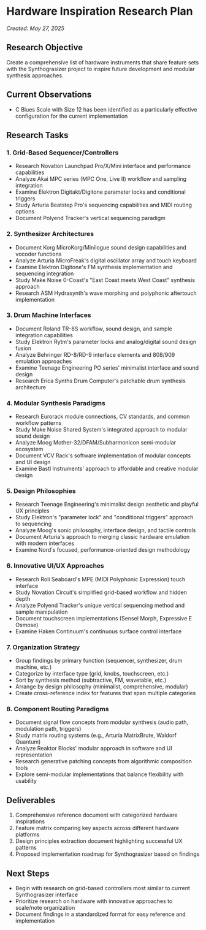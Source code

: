 # Hardware Inspiration Research Plan
*Created: May 27, 2025*

## Research Objective
Create a comprehensive list of hardware instruments that share feature sets with the Synthograsizer project to inspire future development and modular synthesis approaches.

## Current Observations
- C Blues Scale with Size 12 has been identified as a particularly effective configuration for the current implementation

## Research Tasks

### 1. Grid-Based Sequencer/Controllers
- Research Novation Launchpad Pro/X/Mini interface and performance capabilities
- Analyze Akai MPC series (MPC One, Live II) workflow and sampling integration
- Examine Elektron Digitakt/Digitone parameter locks and conditional triggers
- Study Arturia Beatstep Pro's sequencing capabilities and MIDI routing options
- Document Polyend Tracker's vertical sequencing paradigm

### 2. Synthesizer Architectures
- Document Korg MicroKorg/Minilogue sound design capabilities and vocoder functions
- Analyze Arturia MicroFreak's digital oscillator array and touch keyboard
- Examine Elektron Digitone's FM synthesis implementation and sequencing integration
- Study Make Noise 0-Coast's "East Coast meets West Coast" synthesis approach
- Research ASM Hydrasynth's wave morphing and polyphonic aftertouch implementation

### 3. Drum Machine Interfaces
- Document Roland TR-8S workflow, sound design, and sample integration capabilities
- Study Elektron Rytm's parameter locks and analog/digital sound design fusion
- Analyze Behringer RD-8/RD-9 interface elements and 808/909 emulation approaches
- Examine Teenage Engineering PO series' minimalist interface and sound design
- Research Erica Synths Drum Computer's patchable drum synthesis architecture

### 4. Modular Synthesis Paradigms
- Research Eurorack module connections, CV standards, and common workflow patterns
- Study Make Noise Shared System's integrated approach to modular sound design
- Analyze Moog Mother-32/DFAM/Subharmonicon semi-modular ecosystem
- Document VCV Rack's software implementation of modular concepts and UI design
- Examine Bastl Instruments' approach to affordable and creative modular design

### 5. Design Philosophies
- Research Teenage Engineering's minimalist design aesthetic and playful UX principles
- Study Elektron's "parameter lock" and "conditional triggers" approach to sequencing
- Analyze Moog's sonic philosophy, interface design, and tactile controls
- Document Arturia's approach to merging classic hardware emulation with modern interfaces
- Examine Nord's focused, performance-oriented design methodology

### 6. Innovative UI/UX Approaches
- Research Roli Seaboard's MPE (MIDI Polyphonic Expression) touch interface
- Study Novation Circuit's simplified grid-based workflow and hidden depth
- Analyze Polyend Tracker's unique vertical sequencing method and sample manipulation
- Document touchscreen implementations (Sensel Morph, Expressive E Osmose)
- Examine Haken Continuum's continuous surface control interface

### 7. Organization Strategy
- Group findings by primary function (sequencer, synthesizer, drum machine, etc.)
- Categorize by interface type (grid, knobs, touchscreen, etc.)
- Sort by synthesis method (subtractive, FM, wavetable, etc.)
- Arrange by design philosophy (minimalist, comprehensive, modular)
- Create cross-reference index for features that span multiple categories

### 8. Component Routing Paradigms
- Document signal flow concepts from modular synthesis (audio path, modulation path, triggers)
- Study matrix routing systems (e.g., Arturia MatrixBrute, Waldorf Quantum)
- Analyze Reaktor Blocks' modular approach in software and UI representation
- Research generative patching concepts from algorithmic composition tools
- Explore semi-modular implementations that balance flexibility with usability

## Deliverables
1. Comprehensive reference document with categorized hardware inspirations
2. Feature matrix comparing key aspects across different hardware platforms
3. Design principles extraction document highlighting successful UX patterns
4. Proposed implementation roadmap for Synthograsizer based on findings

## Next Steps
- Begin with research on grid-based controllers most similar to current Synthograsizer interface
- Prioritize research on hardware with innovative approaches to scale/note organization
- Document findings in a standardized format for easy reference and implementation
